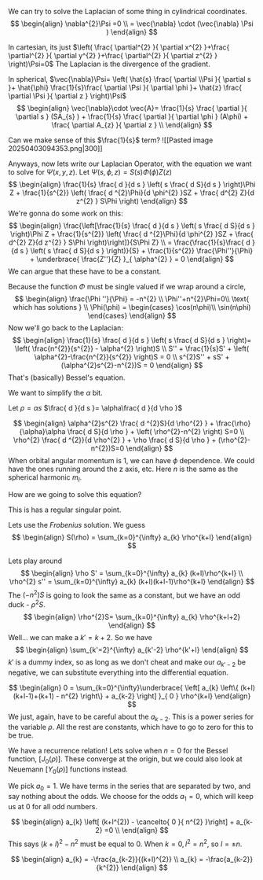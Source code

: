 We can try to solve the Laplacian of some thing in cylindrical coordinates.
$$
\begin{align}
\nabla^{2}\Psi =0 \\
= \vec{\nabla} \cdot (\vec{\nabla} \Psi )
\end{align}
$$

In cartesian, its just $\left( \frac{ \partial^{2} }{ \partial x^{2} }+\frac{ \partial^{2} }{ \partial y^{2} }+\frac{ \partial^{2} }{ \partial z^{2} } \right)\Psi=0$
The Laplacian is the divergence of the gradient. 


In spherical, $\vec{\nabla}\Psi= \left( \hat{s} \frac{ \partial \\Psi }{ \partial s }+ \hat{\phi} \frac{1}{s}\frac{ \partial \Psi }{ \partial \phi }+ \hat{z} \frac{ \partial \Psi }{ \partial z } \right)\Psi$
$$
\begin{align}
\vec{\nabla}\cdot \vec{A}= \frac{1}{s} \frac{ \partial  }{ \partial s } (SA_{s} ) + \frac{1}{s} \frac{ \partial  }{ \partial \phi } (A\phi) + \frac{ \partial A_{z}  }{ \partial z }  \\
\end{align}
$$

Can we make sense of this $\frac{1}{s}$ term?
![[Pasted image 20250403094353.png|300]]


Anyways, now lets write our Laplacian Operator, with the equation we want to solve for $\Psi(x,y,z)$.
Let $\Psi(s,\phi,z)=S(s)\Phi(\phi)Z(z)$
$$
\begin{align}
\frac{1}{s} \frac{ d }{d s } \left( s \frac{ d S}{d s }  \right)\Phi Z + \frac{1}{s^{2}} \left( \frac{ d ^{2}\Phi}{d \phi^{2} }SZ + \frac{ d^{2} Z}{d z^{2} } S\Phi \right) 
\end{align}
$$
We're gonna do some work on this:
$$
\begin{align}
\frac{\left[\frac{1}{s} \frac{ d }{d s } \left( s \frac{ d S}{d s }  \right)\Phi Z + \frac{1}{s^{2}} \left( \frac{ d ^{2}\Phi}{d \phi^{2} }SZ + \frac{ d^{2} Z}{d z^{2} } S\Phi \right)\right]}{S\Phi Z} \\
= \frac{\frac{1}{s}\frac{ d }{d s } \left( s \frac{ d S}{d s }  \right)}{S} + \frac{1}{s^{2}} \frac{\Phi''}{\Phi} + \underbrace{ \frac{Z''}{Z} }_{ \alpha^{2} } = 0 
\end{align}
$$
We can argue that these have to be a constant. 

Because the function $\Phi$ must be single valued if we wrap around a circle, 
$$
\begin{align}
\frac{\Phi ''}{\Phi} = -n^{2}  \\
\Phi''+n^{2}\Phi=0\\
\text{ which has solutions } \\
\Phi(\phi) = \begin{cases}
\cos(n\phi)\\ \sin(n\phi)
\end{cases}
\end{align}
$$
Now we'll go back to the Laplacian:
$$
\begin{align}
\frac{1}{s} \frac{ d }{d s } \left( s \frac{ d S}{d s }  \right)= \left( \frac{n^{2}}{s^{2}} - \alpha^{2} \right)S \\
S'' + \frac{1}{s}S' + \left( \alpha^{2}-\frac{n^{2}}{s^{2}} \right)S = 0 \\
s^{2}S'' + sS' + (\alpha^{2}s^{2}-n^{2})S = 0
\end{align}
$$
That's (basically) Bessel's equation.

We want to simplify the $\alpha$ bit.

Let $\rho=\alpha s$
$\frac{ d }{d s }= \alpha\frac{ d }{d \rho }$

$$
\begin{align}
\alpha^{2}s^{2} \frac{ d ^{2}S}{d \rho^{2} }  + \frac{\rho}{\alpha}\alpha \frac{ d S}{d \rho } + \left( \rho^{2}-n^{2} \right) S=0 \\
\rho^{2} \frac{ d ^{2}}{d \rho^{2} }  + \rho \frac{ d S}{d \rho } + (\rho^{2}-n^{2})S=0
\end{align}
$$
When orbital angular momentum is 1, we can have $\phi$ dependence. We could have the ones running around the z axis, etc. Here $n$ is the same as the spherical harmonic $m_{l}$. 

How are we going to solve this equation?

This is has a regular singular  point.

Lets use the *Frobenius* solution. 
We guess
$$
\begin{align}
S(\rho) = \sum_{k=0}^{\infty}  a_{k} \rho^{k+l}
\end{align}
$$

Lets play around
$$
\begin{align}
\rho S' = \sum_{k=0}^{\infty} a_{k} (k+l)\rho^{k+l} \\
\rho^{2} s'' = \sum_{k=0}^{\infty} a_{k} (k+l)(k+l-1)\rho^{k+l}
\end{align}
$$
The $(-n^{2})S$ is going to look the same as a constant, but we have an odd duck -  $\rho^{2}S$.
$$
\begin{align}
\rho^{2}S= \sum_{k=0}^{\infty} a_{k} \rho^{k+l+2}
\end{align}
$$
Well... we can make a $k'=k+2$.
So we have 
$$
\begin{align}
\sum_{k'=2}^{\infty} a_{k'-2} \rho^{k'+l}
\end{align}
$$
$k'$ is a dummy index, so as long as we don't cheat and make our $a_{k'-2}$ be negative, we can substitute everything into the differential equation.

$$
\begin{align}
0 = \sum_{k=0}^{\infty}\underbrace{ \left[  a_{k} \left\{ (k+l)(k+l-1)+(k+1) - n^{2} \right\} + a_{k-2} \right] }_{ 0 } \rho^{k+l} 
\end{align}
$$
We just, again, have to be careful about the $a_{k-2}$. This is a power series for the variable $\rho$. All the rest are constants, which have to go to zero for this to be true.

We have a recurrence relation!
Lets solve when $n=0$ for the Bessel function, $[J_{0}(\rho)]$. These converge at the origin, but we could also look at Neuemann $[Y_{0}(\rho)]$ functions instead.

We pick $a_{0}=1$. We have terms in the series that are separated by two, and say nothing about the odds. We choose for the odds $a_{1}=0$, which will keep us at 0 for all odd numbers.

$$
\begin{align}
a_{k} \left[ (k+l^{2}) - \cancelto{ 0 }{ n^{2} }\right] + a_{k-2} =0 \\
\end{align}
$$
This says $(k+l)^{2}-n^{2}$ must be equal to $0$. When $k=0, l^{2}=n^{2}$, so 
$l=\pm n$.

$$
\begin{align}
a_{k}  = -\frac{a_{k-2}}{(k+l)^{2}}  \\
a_{k} = -\frac{a_{k-2}}{k^{2}} 
\end{align}
$$



